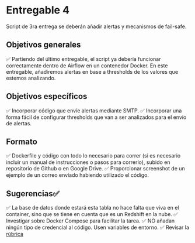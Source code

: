 # Entregable 4

Script de 3ra entrega se deberán añadir alertas y mecanismos de fail-safe.

## Objetivos generales

✅ Partiendo del último entregable, el script ya debería funcionar correctamente dentro de Airflow en un contenedor Docker. En este entregable, añadiremos alertas en base a thresholds de los valores que estemos analizando.

## Objetivos específicos

✅ Incorporar código que envíe alertas mediante SMTP.
✅ Incorporar una forma fácil de configurar thresholds que van a ser analizados para el envío de alertas.

## Formato

✅ Dockerfile y código con todo lo necesario para correr (si es necesario incluir un manual de instrucciones o pasos para correrlo), subido en repositorio de Github o en Google Drive.
✅ Proporcionar screenshot de un ejemplo de un correo envíado habiendo utilizado el código.

## Sugerencias✅

✅ La base de datos donde estará esta tabla no hace falta que viva en el container, sino que se tiene en cuenta que es un Redshift en la nube.
✅ Investigar sobre Docker Compose para facilitar la tarea.
✅ NO añadan ningún tipo de credencial al código. Usen variables de entorno.
✅ Revisar la [rúbrica](https://drive.google.com/file/d/17-A9o-liPw-Fde1lTg4cQD-DOBnQD4OZ/view?usp=sharing)

